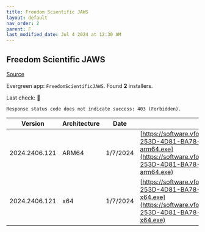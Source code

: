 ```yaml
---
title: Freedom Scientific JAWS
layout: default
nav_order: 2
parent: F
last_modified_date: Jul 4 2024 at 12:30 AM
---
```


## Freedom Scientific JAWS

[Source](https://www.freedomscientific.com/products/software/jaws/)

Evergreen app: `FreedomScientificJAWS`. Found **2** installers.

Last check: 🔴
```
Response status code does not indicate success: 403 (Forbidden).
```

| Version       | Architecture | Date     | URI                                                                                                                                                                                                                                                                      |
| ------------- | ------------ | -------- | ------------------------------------------------------------------------------------------------------------------------------------------------------------------------------------------------------------------------------------------------------------------------ |
| 2024.2406.121 | ARM64        | 1/7/2024 | [https://software.vfo.digital/JAWS/2024/2024.2406.121.400/E9C44637-253D-4D81-BA78-6456103184FF/J2024.2406.121.400-Offline-arm64.exe](https://software.vfo.digital/JAWS/2024/2024.2406.121.400/E9C44637-253D-4D81-BA78-6456103184FF/J2024.2406.121.400-Offline-arm64.exe) |
| 2024.2406.121 | x64          | 1/7/2024 | [https://software.vfo.digital/JAWS/2024/2024.2406.121.400/E9C44637-253D-4D81-BA78-6456103184FF/J2024.2406.121.400-Offline-x64.exe](https://software.vfo.digital/JAWS/2024/2024.2406.121.400/E9C44637-253D-4D81-BA78-6456103184FF/J2024.2406.121.400-Offline-x64.exe)     |
